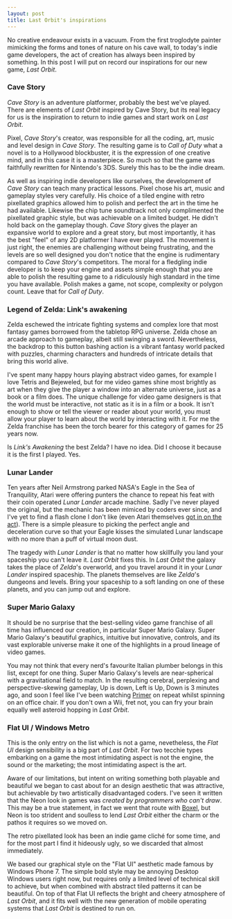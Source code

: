 ```yaml
---
layout: post
title: Last Orbit's inspirations
---
```


No creative endeavour exists in a vacuum.   From the first troglodyte painter mimicking the forms and tones of nature on his cave wall, to today's indie game developers, the act of creation has always been inspired by something.  In this post I will put on record our inspirations for our new game, *Last Orbit*.

### Cave Story

*Cave Story* is an adventure platformer, probably the best we've played. There are elements of *Last Orbit* inspired by Cave Story, but its real legacy for us is the inspiration to return to indie games and start work on *Last Orbit*.

Pixel, *Cave Story*'s creator, was responsible for all the coding, art, music and level design in *Cave Story*. The resulting game is to *Call of Duty* what a novel is to a Hollywood blockbuster, it is the expression of one creative mind, and in this case it is a masterpiece.  So much so that the game was faithfully rewritten for Nintendo's 3DS.  Surely this has to be the indie dream.

As well as inspiring indie developers like ourselves, the development of *Cave Story* can teach many practical lessons. Pixel chose his art, music and gameplay styles very carefully.  His choice of a tiled engine with retro pixellated graphics allowed him to polish and perfect the art in the time he had available.  Likewise the chip tune soundtrack not only complimented the pixellated graphic style, but was achievable on a limited budget. He didn't hold back on the gameplay though. *Cave Story* gives the player an expansive world to explore and a great story, but most importantly, it has the best "feel" of any 2D platformer I have ever played.  The movement is just right, the enemies are challenging without being frustrating, and the levels are so well designed you don't notice that the engine is rudimentary compared to *Cave Story*'s competitors. The moral for a fledgling indie developer is to keep your engine and assets simple enough that you are able to polish the resulting game to a ridiculously high standard in the time you have available.  Polish makes a game, not scope, complexity or polygon count.  Leave that for *Call of Duty*.


### Legend of Zelda: Link's awakening

Zelda eschewed the intricate fighting systems and complex lore that most fantasy games borrowed from the tabletop RPG universe. Zelda chose an arcade approach to gameplay, albeit still swinging a sword.  Nevertheless, the backdrop to this button bashing action is a vibrant fantasy world packed with puzzles, charming characters and hundreds of intricate details that bring this world alive.

I've spent many happy hours playing abstract video games, for example I love Tetris and Bejeweled, but for me video games shine most brightly as art when they give the player a window into an alternate universe, just as a book or a film does.  The unique challenge for video game designers is that the world must be interactive, not static as it is in a film or a book.  It isn't enough to show or tell the viewer or reader about your world, you must allow your player to learn about the world by interacting with it.  For me the Zelda franchise has been the torch bearer for this category of games for 25 years now.

Is *Link's Awakening* the best Zelda? I have no idea.  Did I choose it because it is the first I played.  Yes.

### Lunar Lander

Ten years after Neil Armstrong parked NASA's Eagle in the Sea of Tranquility, Atari were offering punters the chance to repeat his feat with their coin operated *Lunar Lander* arcade machine.  Sadly I've never played the original, but the mechanic has been mimiced by coders ever since, and I've yet to find a flash clone I don't like (even Atari themselves [got in on the act](http://chrome.atari.com/lunarlander/)).  There is a simple pleasure to picking the perfect angle and deceleration curve so that your Eagle kisses the simulated Lunar landscape with no more than a puff of virtual moon dust.

The tragedy with *Lunar Lander* is that no matter how skillfully you land your spaceship you can't leave it.  *Last Orbit* fixes this.  In *Last Orbit* the galaxy takes the place of *Zelda*'s overworld, and you travel around it in your *Lunar Lander* inspired spaceship.  The planets themselves are like *Zelda*'s dungeons and levels.  Bring your spaceship to a soft landing on one of these planets, and you can jump out and explore.

### Super Mario Galaxy

It should be no surprise that the best-selling video game franchise of all time has influenced our creation, in particular Super Mario Galaxy.  Super Mario Galaxy's beautiful graphics, intuitive but innovative, controls, and its vast explorable universe make it one of the highlights in a proud lineage of video games.

You may not think that every nerd's favourite Italian plumber belongs in this list, except for one thing.  Super Mario Galaxy's levels are near-spherical with a gravitational field to match. In the resulting cerebral, perplexing and perspective-skewing gameplay, Up is down, Left is Up, Down is 3 minutes ago, and soon I feel like I've been watching [Primer](http://xkcd.com/657/) on repeat whilst spinning on an office chair. If you don't own a Wii, fret not, you can fry your brain equally well asteroid hopping in *Last Orbit*. 

### Flat UI / Windows Metro

This is the only entry on the list which is not a game, nevetheless, the *Flat UI* design sensibility is a big part of *Last Orbit*.  For two tecchie types embarking on a game the most intimidating aspect is not the engine, the sound or the marketing; the most intimidating aspect is the art.

Aware of our limitations, but intent on writing something both playable and beautiful we began to cast about for an design aesthetic that was attractive, but achievable by two artistically disadvantaged coders.  I've seen it written that the Neon look in games was *created by programmers who can't draw*.  This may be a true statement, in fact we went that route with [Boxel](https://itunes.apple.com/us/app/boxel/id441537386?mt=8), but Neon is too strident and soulless to lend *Last Orbit* either the charm or the pathos it requires so we moved on.

The retro pixellated look has been an indie game cliché for some time, and for the most part I find it hideously ugly, so we discarded that almost immediately.

We based our graphical style on the "Flat UI" aesthetic made famous by Windows Phone 7.  The simple bold style may be annoying Desktop Windows users right now, but requires only a limited level of technical skill to achieve, but when combined with abstract tiled patterns it can be beautiful. On top of that Flat UI reflects the bright and cheery atmosphere of *Last Orbit*, and it fits well with the new generation of mobile operating systems that *Last Orbit* is destined to run on. 
